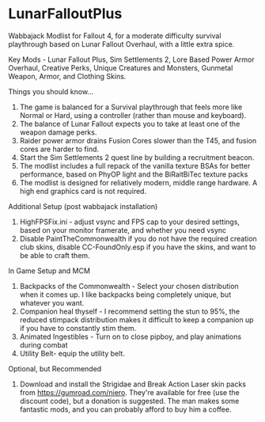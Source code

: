 # LunarFalloutPlus
Wabbajack Modlist for Fallout 4, for a moderate difficulty survival playthrough based on Lunar Fallout Overhaul, with a little extra spice.

Key Mods - Lunar Fallout Plus, Sim Settlements 2, Lore Based Power Armor Overhaul, Creative Perks, Unique Creatures and Monsters, Gunmetal Weapon,  Armor, and Clothing Skins.

Things you should know...
1) The game is balanced for a Survival playthrough that feels more like Normal or Hard, using a controller (rather than mouse and keyboard).
2) The balance of Lunar Fallout expects you to take at least one of the weapon damage perks.
3) Raider power armor drains Fusion Cores slower than the T45, and fusion cores are harder to find.
4) Start the Sim Settlements 2 quest line by building a recruitment beacon.
5) The modlist includes a full repack of the vanilla texture BSAs for better performance, based on PhyOP light and the BiRaitBiTec texture packs
6) The modlist is designed for reliatively modern, middle range hardware. A high end graphics card is not required.

Additional Setup (post wabbajack installation)
1) HighFPSFix.ini - adjust vsync and FPS cap to your desired settings, based on your monitor framerate, and whether you need vsync
2) Disable PaintTheCommonwealth if you do not have the required creation club skins, disable CC-FoundOnly.esp if you have the skins, and want to be able to craft them.

In Game Setup and MCM
1) Backpacks of the Commonwealth - Select your chosen distribution when it comes up. I like backpacks being completely unique, but whatever you want.
2) Companion heal thyself - I recommend setting the stun to 95%, the reduced stimpack distribution makes it difficult to keep a companion up if you have to constantly stim them.
3) Animated Ingestibles - Turn on to close pipboy, and play animations during combat
4) Utility Belt- equip the utility belt.

Optional, but Recommended
1) Download and install the Strigidae and Break Action Laser skin packs from https://gumroad.com/niero. They're available for free (use the discount code), but a donation is suggested. The man makes some fantastic mods, and you can probably afford to buy him a coffee.
